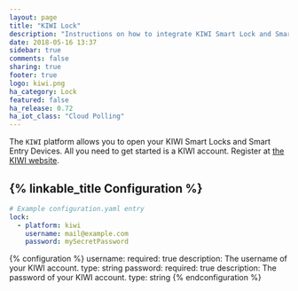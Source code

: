 ```yaml
---
layout: page
title: "KIWI Lock"
description: "Instructions on how to integrate KIWI Smart Lock and Smart Entry."
date: 2018-05-16 13:37
sidebar: true
comments: false
sharing: true
footer: true
logo: kiwi.png
ha_category: Lock
featured: false
ha_release: 0.72
ha_iot_class: "Cloud Polling"
---
```


The `KIWI` platform allows you to open your KIWI Smart Locks and Smart Entry Devices. 
All you need to get started is a KIWI account. Register at [the KIWI website](https://kiwi.ki/login/).

## {% linkable_title Configuration %}

```yaml
# Example configuration.yaml entry
lock:
  - platform: kiwi
    username: mail@example.com
    password: mySecretPassword
```

{% configuration %}
username:
  required: true
  description: The username of your KIWI account.
  type: string
password:
  required: true
  description: The password of your KIWI account.
  type: string
{% endconfiguration %}
